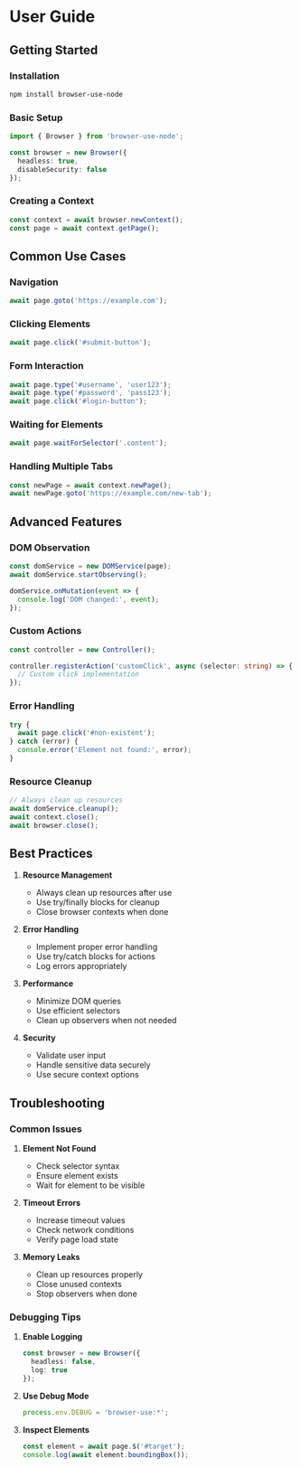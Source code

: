 # User Guide

## Getting Started

### Installation
```bash
npm install browser-use-node
```

### Basic Setup
```typescript
import { Browser } from 'browser-use-node';

const browser = new Browser({
  headless: true,
  disableSecurity: false
});
```

### Creating a Context
```typescript
const context = await browser.newContext();
const page = await context.getPage();
```

## Common Use Cases

### Navigation
```typescript
await page.goto('https://example.com');
```

### Clicking Elements
```typescript
await page.click('#submit-button');
```

### Form Interaction
```typescript
await page.type('#username', 'user123');
await page.type('#password', 'pass123');
await page.click('#login-button');
```

### Waiting for Elements
```typescript
await page.waitForSelector('.content');
```

### Handling Multiple Tabs
```typescript
const newPage = await context.newPage();
await newPage.goto('https://example.com/new-tab');
```

## Advanced Features

### DOM Observation
```typescript
const domService = new DOMService(page);
await domService.startObserving();

domService.onMutation(event => {
  console.log('DOM changed:', event);
});
```

### Custom Actions
```typescript
const controller = new Controller();

controller.registerAction('customClick', async (selector: string) => {
  // Custom click implementation
});
```

### Error Handling
```typescript
try {
  await page.click('#non-existent');
} catch (error) {
  console.error('Element not found:', error);
}
```

### Resource Cleanup
```typescript
// Always clean up resources
await domService.cleanup();
await context.close();
await browser.close();
```

## Best Practices

1. **Resource Management**
   - Always clean up resources after use
   - Use try/finally blocks for cleanup
   - Close browser contexts when done

2. **Error Handling**
   - Implement proper error handling
   - Use try/catch blocks for actions
   - Log errors appropriately

3. **Performance**
   - Minimize DOM queries
   - Use efficient selectors
   - Clean up observers when not needed

4. **Security**
   - Validate user input
   - Handle sensitive data securely
   - Use secure context options

## Troubleshooting

### Common Issues

1. **Element Not Found**
   - Check selector syntax
   - Ensure element exists
   - Wait for element to be visible

2. **Timeout Errors**
   - Increase timeout values
   - Check network conditions
   - Verify page load state

3. **Memory Leaks**
   - Clean up resources properly
   - Close unused contexts
   - Stop observers when done

### Debugging Tips

1. **Enable Logging**
   ```typescript
   const browser = new Browser({
     headless: false,
     log: true
   });
   ```

2. **Use Debug Mode**
   ```typescript
   process.env.DEBUG = 'browser-use:*';
   ```

3. **Inspect Elements**
   ```typescript
   const element = await page.$('#target');
   console.log(await element.boundingBox());
   ```